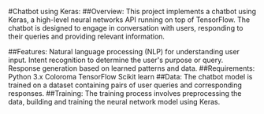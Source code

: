 #Chatbot using Keras:
##Overview:
This project implements a chatbot using Keras, a high-level neural networks API running on top of TensorFlow. The chatbot is designed to engage in conversation with users, responding to their queries and providing relevant information.

##Features:
Natural language processing (NLP) for understanding user input.
Intent recognition to determine the user's purpose or query.
Response generation based on learned patterns and data.
##Requirements:
Python 3.x
Coloroma
TensorFlow
Scikit learn
##Data:
The chatbot model is trained on a dataset containing pairs of user queries and corresponding responses.
##Training:
The training process involves preprocessing the data, building and training the neural network model using Keras.



